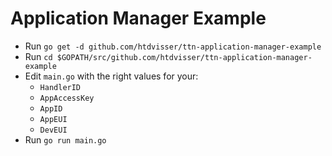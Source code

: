 # Application Manager Example

- Run `go get -d github.com/htdvisser/ttn-application-manager-example`
- Run `cd $GOPATH/src/github.com/htdvisser/ttn-application-manager-example`
- Edit `main.go` with the right values for your:
    - `HandlerID`
    - `AppAccessKey`
    - `AppID`
    - `AppEUI`
    - `DevEUI`
- Run `go run main.go`
